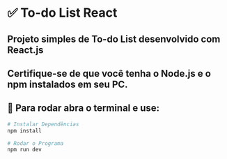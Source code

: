 # ✅ To-do List React

## Projeto simples de To-do List desenvolvido com React.js

## Certifique-se de que você tenha o Node.js e o npm instalados em seu PC.

## 🔧 Para rodar abra o terminal e use:

```bash
# Instalar Dependências
npm install

# Rodar o Programa
npm run dev
